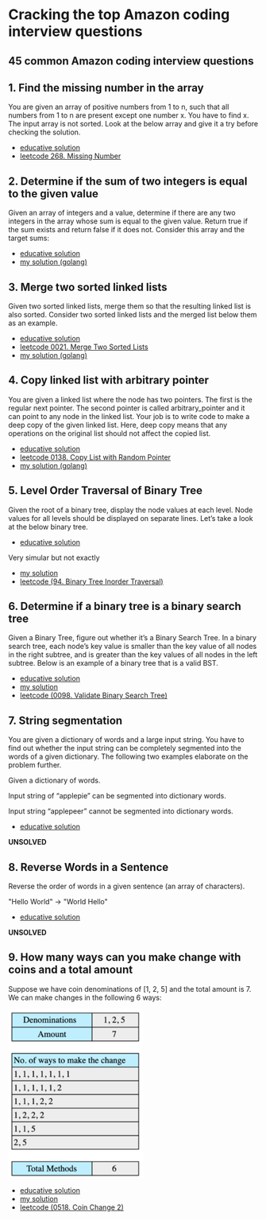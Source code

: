 # Cracking the top Amazon coding interview questions

## 45 common Amazon coding interview questions

## 1. Find the missing number in the array
   
You are given an array of positive numbers from 1 to n, such that all numbers from 1 to n are present except one number x. You have to find x. The input array is not sorted. Look at the below array and give it a try before checking the solution.

- [educative solution](https://www.educative.io/m/find-the-missing-number)
- [leetcode 268. Missing Number](https://leetcode.com/problems/missing-number/)

## 2. Determine if the sum of two integers is equal to the given value
   
Given an array of integers and a value, determine if there are any two integers in the array whose sum is equal to the given value. Return true if the sum exists and return false if it does not. Consider this array and the target sums:

- [educative solution](https://www.educative.io/m/sum-of-two-values)
- [my solution (golang)](../go-solutions/amazon/find_sum_of_two.go)

## 3. Merge two sorted linked lists

Given two sorted linked lists, merge them so that the resulting linked list is also sorted. Consider two sorted linked lists and the merged list below them as an example.

- [educative solution](https://www.educative.io/m/merge-two-sorted-linked-lists)
- [leetcode 0021. Merge Two Sorted Lists](https://leetcode.com/problems/merge-two-sorted-lists/)
- [my solution (golang)](../go-solutions/00xx/0021-merge-two-sorted-lists.go)

## 4. Copy linked list with arbitrary pointer

You are given a linked list where the node has two pointers. The first is the regular next pointer. The second pointer is called arbitrary_pointer and it can point to any node in the linked list. Your job is to write code to make a deep copy of the given linked list. Here, deep copy means that any operations on the original list should not affect the copied list.

- [educative solution](https://www.educative.io/m/copy-linked-list-with-arbitrary-pointer)
- [leetcode 0138. Copy List with Random Pointer](https://leetcode.com/problems/copy-list-with-random-pointer/)
- [my solution (golang)](../go-solutions/01xx/0138-copy-list-with-random-pointer/0138-copy-list-with-random-pointer.go)

## 5. Level Order Traversal of Binary Tree

Given the root of a binary tree, display the node values at each level. Node values for all levels should be displayed on separate lines. Let’s take a look at the below binary tree.

- [educative solution](https://www.educative.io/m/level-order-traversal-binary-tree)

Very simular but not exactly

- [my solution](../go-solutions/00xx/0094-binary-tree-inorder-traversal.go)
- [leetcode (94. Binary Tree Inorder Traversal)](https://leetcode.com/problems/binary-tree-inorder-traversal/)

## 6. Determine if a binary tree is a binary search tree
   
Given a Binary Tree, figure out whether it’s a Binary Search Tree. In a binary search tree, each node’s key value is smaller than the key value of all nodes in the right subtree, and is greater than the key values of all nodes in the left subtree. Below is an example of a binary tree that is a valid BST.

- [educative solution](https://www.educative.io/m/is-binary-tree-a-binary-search-tree)
- [my solution](../go-solutions/00xx/0098-validate-binary-search-tree.go)
- [leetcode (0098. Validate Binary Search Tree)](https://leetcode.com/problems/validate-binary-search-tree/)

## 7. String segmentation
You are given a dictionary of words and a large input string. You have to find out whether the input string can be completely segmented into the words of a given dictionary. The following two examples elaborate on the problem further.

Given a dictionary of words.

Input string of “applepie” can be segmented into dictionary words.

Input string “applepeer” cannot be segmented into dictionary words.

- [educative solution](https://www.educative.io/m/string-segmentation)

**UNSOLVED**


## 8. Reverse Words in a Sentence
   
Reverse the order of words in a given sentence (an array of characters).

"Hello World" -> "World Hello"

- [educative solution](https://www.educative.io/m/reverse-words-in-a-sentence)

**UNSOLVED**

## 9. How many ways can you make change with coins and a total amount
   
Suppose we have coin denominations of [1, 2, 5] and the total amount is 7. We can make changes in the following 6 ways:

![img.png](img.png)

- [educative solution](https://www.educative.io/m/coin-changing-problem)
- [my solution](../go-solutions/05xx/0518-coin-change-2.go)
- [leetcode (0518. Coin Change 2)](https://leetcode.com/problems/coin-change-2/)